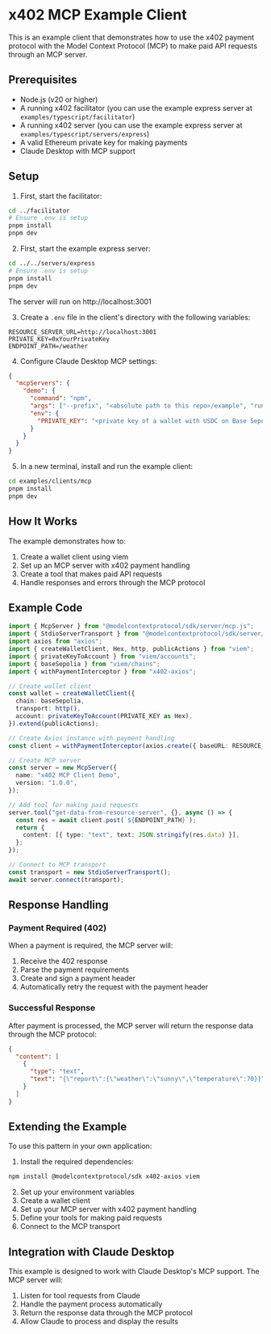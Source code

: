 # x402 MCP Example Client

This is an example client that demonstrates how to use the x402 payment protocol with the Model Context Protocol (MCP) to make paid API requests through an MCP server.

## Prerequisites

- Node.js (v20 or higher)
- A running x402 facilitator (you can use the example express server at `examples/typescript/facilitator`)
- A running x402 server (you can use the example express server at `examples/typescript/servers/express`)
- A valid Ethereum private key for making payments
- Claude Desktop with MCP support

## Setup

1. First, start the facilitator:

```bash
cd ../facilitator
# Ensure .env is setup
pnpm install
pnpm dev
```

2. First, start the example express server:
```bash
cd ../../servers/express
# Ensure .env is setup
pnpm install
pnpm dev
```
The server will run on http://localhost:3001

3. Create a `.env` file in the client's directory with the following variables:
```env
RESOURCE_SERVER_URL=http://localhost:3001
PRIVATE_KEY=0xYourPrivateKey
ENDPOINT_PATH=/weather
```

4. Configure Claude Desktop MCP settings:
```json
{
  "mcpServers": {
    "demo": {
      "command": "npm",
      "args": ["--prefix", "<absolute path to this repo>/example", "run", "mcp:local"],
      "env": {
        "PRIVATE_KEY": "<private key of a wallet with USDC on Base Sepolia>"
      }
    }
  }
}
```

5. In a new terminal, install and run the example client:
```bash
cd examples/clients/mcp
pnpm install
pnpm dev
```

## How It Works

The example demonstrates how to:
1. Create a wallet client using viem
2. Set up an MCP server with x402 payment handling
3. Create a tool that makes paid API requests
4. Handle responses and errors through the MCP protocol

## Example Code

```typescript
import { McpServer } from "@modelcontextprotocol/sdk/server/mcp.js";
import { StdioServerTransport } from "@modelcontextprotocol/sdk/server/stdio.js";
import axios from "axios";
import { createWalletClient, Hex, http, publicActions } from "viem";
import { privateKeyToAccount } from "viem/accounts";
import { baseSepolia } from "viem/chains";
import { withPaymentInterceptor } from "x402-axios";

// Create wallet client
const wallet = createWalletClient({
  chain: baseSepolia,
  transport: http(),
  account: privateKeyToAccount(PRIVATE_KEY as Hex),
}).extend(publicActions);

// Create Axios instance with payment handling
const client = withPaymentInterceptor(axios.create({ baseURL: RESOURCE_SERVER_URL }), wallet);

// Create MCP server
const server = new McpServer({
  name: "x402 MCP Client Demo",
  version: "1.0.0",
});

// Add tool for making paid requests
server.tool("get-data-from-resource-server", {}, async () => {
  const res = await client.post(`${ENDPOINT_PATH}`);
  return {
    content: [{ type: "text", text: JSON.stringify(res.data) }],
  };
});

// Connect to MCP transport
const transport = new StdioServerTransport();
await server.connect(transport);
```

## Response Handling

### Payment Required (402)
When a payment is required, the MCP server will:
1. Receive the 402 response
2. Parse the payment requirements
3. Create and sign a payment header
4. Automatically retry the request with the payment header

### Successful Response
After payment is processed, the MCP server will return the response data through the MCP protocol:
```json
{
  "content": [
    {
      "type": "text",
      "text": "{\"report\":{\"weather\":\"sunny\",\"temperature\":70}}"
    }
  ]
}
```

## Extending the Example

To use this pattern in your own application:

1. Install the required dependencies:
```bash
npm install @modelcontextprotocol/sdk x402-axios viem
```

2. Set up your environment variables
3. Create a wallet client
4. Set up your MCP server with x402 payment handling
5. Define your tools for making paid requests
6. Connect to the MCP transport

## Integration with Claude Desktop

This example is designed to work with Claude Desktop's MCP support. The MCP server will:
1. Listen for tool requests from Claude
2. Handle the payment process automatically
3. Return the response data through the MCP protocol
4. Allow Claude to process and display the results
